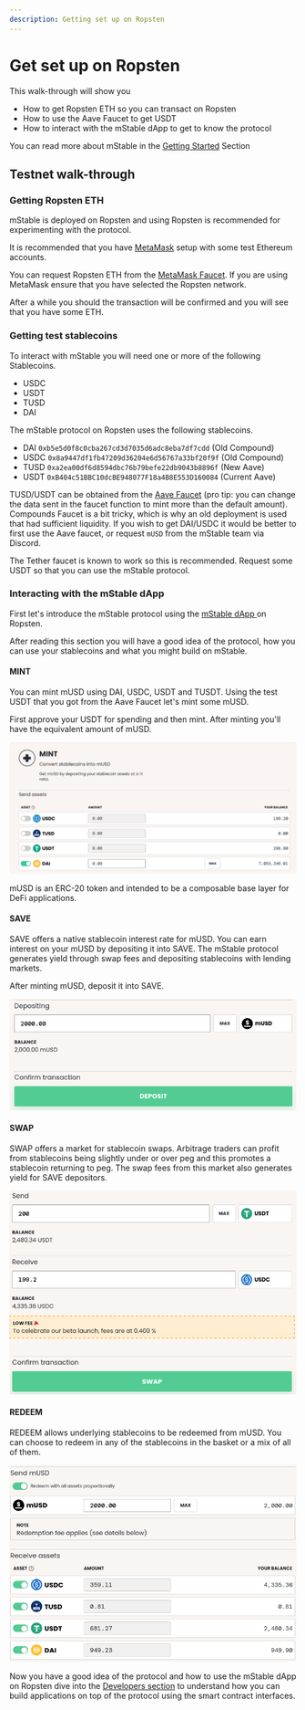 ```yaml
---
description: Getting set up on Ropsten
---
```


# Get set up on Ropsten

This walk-through will show you

* How to get Ropsten ETH so you can transact on Ropsten
* How to use the Aave Faucet to get USDT
* How to interact with the mStable dApp to get to know the protocol

You can read more about mStable in the [Getting Started](../../#what-is-mstable) Section 

## Testnet walk-through

### Getting Ropsten ETH

mStable is deployed on Ropsten and using Ropsten is recommended for experimenting with the protocol.

It is recommended that you have [MetaMask](https://metamask.io/) setup with some test Ethereum accounts.

You can request Ropsten ETH from the [MetaMask Faucet](https://faucet.metamask.io/). If you are using MetaMask ensure that you have selected the Ropsten network.

After a while you should the transaction will be confirmed and you will see that you have some ETH.

### Getting test stablecoins

To interact with mStable you will need one or more of the following Stablecoins.

* USDC
* USDT
* TUSD
* DAI

The mStable protocol on Ropsten uses the following stablecoins.

* DAI `0xb5e5d0f8c0cba267cd3d7035d6adc8eba7df7cdd` \(Old Compound\)
* USDC `0x8a9447df1fb47209d36204e6d56767a33bf20f9f` \(Old Compound\)
* TUSD `0xa2ea00df6d8594dbc76b79befe22db9043b8896f` \(New Aave\)
* USDT `0xB404c51BBC10dcBE948077F18a4B8E553D160084` \(Current Aave\)

TUSD/USDT can be obtained from the [Aave Faucet](https://testnet.aave.com/faucet/) \(pro tip: you can change the data sent in the faucet function to mint more than the default amount\). Compounds Faucet is a bit tricky, which is why an old deployment is used that had sufficient liquidity. If you wish to get DAI/USDC it would be better to first use the Aave faucet, or request `mUSD` from the mStable team via Discord.

The Tether faucet is known to work so this is recommended. Request some USDT so that you can use the mStable protocol.

### Interacting with the mStable dApp

First let's introduce the mStable protocol using the [mStable dApp ](https://app-dot-mstable-ropsten.appspot.com/)on Ropsten.

After reading this section you will have a good idea of the protocol, how you can use your stablecoins and what you might build on mStable.

#### MINT

You can mint mUSD using DAI, USDC, USDT and TUSDT. Using the test USDT that you got from the Aave Faucet let's mint some mUSD.

First approve your USDT for spending and then mint. After minting you'll have the equivalent amount of mUSD.

![](../../.gitbook/assets/image%20%2813%29.png)

mUSD is an ERC-20 token and intended to be a composable base layer for DeFi applications.

#### SAVE

SAVE offers a native stablecoin interest rate for mUSD. You can earn interest on your mUSD by depositing it into SAVE. The mStable protocol generates yield through swap fees and depositing stablecoins with lending markets.

After minting mUSD, deposit it into SAVE.

![](../../.gitbook/assets/deposit.png)

#### SWAP

SWAP offers a market for stablecoin swaps. Arbitrage traders can profit from stablecoins being slightly under or over peg and this promotes a stablecoin returning to peg. The swap fees from this market also generates yield for SAVE depositors.

![](../../.gitbook/assets/swap.png)

#### REDEEM

REDEEM allows underlying stablecoins to be redeemed from mUSD. You can choose to redeem in any of the stablecoins in the basket or a mix of all of them.

![](../../.gitbook/assets/redeem.png)

Now you have a good idea of the protocol and how to use the mStable dApp on Ropsten dive into the [Developers section](../integrating-mstable/developers.md) to understand how you can build applications on top of the protocol using the smart contract interfaces.

